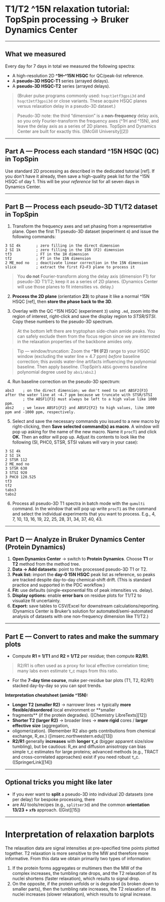 # T1/T2 ^15N relaxation tutorial: TopSpin processing → Bruker Dynamics Center

---

## What we measured

Every day for 7 days in total we measured the following spectra:

* A high-resolution 2D **^1H–^15N HSQC** for QC/peak-list reference.
* A **pseudo-3D HSQC-T1** series (arrayed delays).
* A **pseudo-3D HSQC-T2** series (arrayed delays).

> (Bruker pulse programs commonly used: `hsqct1etf3gpsi3d` and `hsqct2etf3gpsi3d` or close variants. These acquire HSQC
> planes versus relaxation delay in a pseudo-3D dataset.)

> Pseudo-3D note: the third “dimension” is a **non-frequency** delay axis, so you only Fourier-transform the frequency
> axes (^1H and ^15N), and leave the delay axis as a series of 2D planes. TopSpin and Dynamics Center are built for
> exactly this. (\[McGill University]\[2])

---

## Part A — Process each standard ^15N HSQC (QC) in TopSpin

Use standard 2D processing as described in the dedicated tutorial \[ref]. If you don't have it already, then save a
high-quality peak list for the ^15N HSQC of day 1. This will be your *reference* list for all seven days in Dynamics Center.

---

## Part B — Process each pseudo-3D T1/T2 dataset in TopSpin

1. Transform the frequency axes and set phasing from a representative plane. Open the first T1 pseudo-3D dataset (experiment `4`) and issue the following commands:

```
3 SI 4k       ; zero filling in the direct dimension
2 SI 1k       ; zero filling in the 15N (F2) dimension
tf3           ; FT in the 1H dimension
tf2           ; FT in the 15N dimension
2 ME_mod no   ; deactivate linear correction in the 15N dimension
slice         ; extract the first F2–F3 plane to process it
```

> You **do not** Fourier-transform along the delay axis (dimension F1) for pseudo-3D T1/T2; keep it as a series of 2D planes. (Dynamics
> Center will use those planes to fit intensities vs. delay.)

2. **Process the 2D plane** (orientation **23**) to phase it like a normal ^15N HSQC \[ref], then **store the phase back to the 3D**.

3. Overlay with the QC ^15N HSQC (experiment `3`) using `.md`, zoom into the region of interest, right-click and save the
   display region to *STSR/STSI*. Copy these numbers to the pseudo-3D spectrum.

> At the bottom left there are tryptophan side-chain amide peaks. You can safely exclude them from the focus region
> since we are interested in the relaxation properties of the backbone amides only.

> Tip — window/truncation: Zoom the **^1H (F2)** range to your HSQC window (excluding the water line ≈ 4.7 ppm) *before*
> baseline correction; this avoids water-line artifacts influencing the polynomial baseline. Then apply baseline.
> (TopSpin’s `ABSG` governs baseline polynomial degree used by `abs1/abs2`.)

4. Run baseline correction on the pseudo-3D spectrum:

```
abs3    ; on the direct dimension; we don't need to set ABSF2{F3} after the water line at ~4.7 ppm because we truncate with STSR/STSI
        ; the ABSF1{F3} must always be left to a high value like 1000 ppm.
abs2    ; we leave ABSF1{F2} and ABSF2{F2} to high values, like 1000 ppm and -1000 ppm, respectively.
```

5. Select and save the necessary commands you issued to a new macro by right-clicking, then **Save selected command(s) as macro**.
   A window will pop up asking for the name of the new macro. Name it `procT1` and click **OK**. Then an editor will pop up.
   Adjust its contents to look like the following (SI, PHC0, STSR, STSI values will vary in your case):

```
3 SI 4k
2 SI 1k
2 STSR 112
2 ME_mod no
3 STSR 630
3 STSI 920
3 PHC0 120.525
tf3
tf2
tabs3
tabs2
```

6. Process all pseudo-3D T1 spectra in batch mode with the `qumulti` command. In the window that will pop up write
   `procT1` as the command and select the individual experiments that you want to process. E.g., 4, 7, 10, 13, 16, 19, 22, 25, 28, 31, 34, 37, 40, 43.

---

## Part D — Analyze in **Bruker Dynamics Center** (Protein Dynamics)

1. **Open Dynamics Center** → switch to **Protein Dynamics**. Choose **T1** or **T2** method from the method tree. 
2. **Data → Add datasets:** point to the processed pseudo-3D T1 or T2.
3. **Peak list:** import the **day-0 15N HSQC** peak list as reference, so peaks are tracked despite day-to-day 
chemical-shift drift. (This is standard practice and supported in the PDC workflow.) 
4. **Fit:** use defaults (single-exponential fits of peak intensities vs. delay).
5. **Display options:** enable **error bars** on residue plots for T1/T2 to visualize fit uncertainty.
6. **Export:** save tables to CSV/Excel for downstream calculations/reporting. (Dynamics Center is Bruker’s solution 
for automated/semi-automated analysis of datasets with one non-frequency dimension like T1/T2.) 

---

## Part E — Convert to rates and make the summary plots

* Compute **R1 = 1/T1** and **R2 = 1/T2** per residue; then compute **R2/R1**.

> R2/R1 is often used as a proxy for local effective correlation time; many labs even estimate τ\_c maps from this ratio.

* For the **7-day time course**, make per-residue bar plots (T1, T2, R2/R1) stacked day-by-day so you can spot trends.

**Interpretation cheatsheet (amide ^15N):**

* **Longer T2 (smaller R2)** → narrower lines → typically **more flexible/disordered** local environment or **smaller 
* fragments** (if the protein degrades). ([Chemistry LibreTexts][12])
* **Shorter T2 (larger R2)** → broader lines → **more rigid** cores / **larger effective size** (aggregation, 
* oligomerization). (Remember R2 also gets contributions from chemical exchange, R\_ex.) ([imserc.northwestern.edu][13])
* **R2/R1** generally **increases** with **longer τ\_c** (bigger apparent size/slow tumbling), but be cautious: R\_ex 
and diffusion anisotropy can bias simple τ\_c estimates for large proteins; advanced methods (e.g., TRACT and 
cross-correlated approaches) exist if you need robust τ\_c. ([SpringerLink][14])

---

## Optional tricks you might like later

* If you ever want to **split** a pseudo-3D into individual 2D datasets (one per delay) for bespoke processing, there 
* are AU tools/recipes (e.g., `splitser3d`) and the common **orientation 13/23 + `xfb`** approach. ([Gist][15])

---

# Interpretation of relaxation barplots

The relaxation data are signal intensities at pre-specified time points plotted together.
T2 relaxation is more sensitive to the MW and therefore more informative.
From this data we obtain primarily two types of information:
1) If the protein forms aggregates or multimers then the MW of the complex increases, the tumbling rate drops, and the T2 
relaxation of its nuclei shortens (faster relaxation), which results to signal drop.
2) On the opposite, if the protein unfolds or is degraded (is broken down to smaller parts), then the tumbling rate
increases, the T2 relaxation of its nuclei increases (slower relaxation), which results to signal increase.